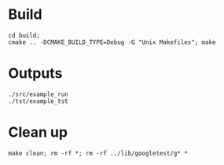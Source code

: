 # Build
```
cd build;
cmake .. -DCMAKE_BUILD_TYPE=Debug -G "Unix Makefiles"; make
```

# Outputs
```
./src/example_run
./tst/example_tst
```

# Clean up
`make clean; rm -rf *; rm -rf ../lib/googletest/g* *`
